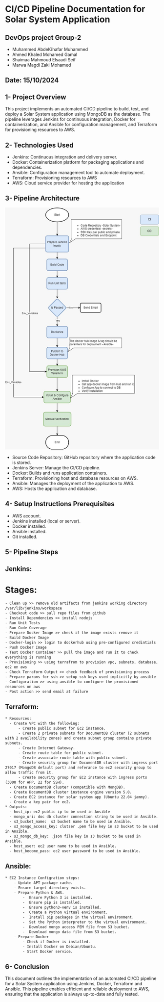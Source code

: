 # CI/CD Pipeline Documentation for Solar System Application

## DevOps project Group-2 
- Muhammed AbdelGhafar Muhammed
- Ahmed Khaled Mohamed Gamal
- Shaimaa Mahmoud Elsaadi Seif
- Marwa Magdi Zaki Mohamed

## Date: 15/10/2024

## 1- Project Overview
This project implements an automated CI/CD pipeline to build, test, and deploy a Solar System application using MongoDB as the database. The pipeline leverages Jenkins for continuous integration, Docker for containerization, and Ansible for configuration management, and Terraform for provisioning resources to AWS.

## 2- Technologies Used
- Jenkins: Continuous integration and delivery server.
- Docker: Containerization platform for packaging applications and dependencies.
- Ansible: Configuration management tool to automate deployment.
- Terraform: Provisioning resources to AWS
- AWS: Cloud service provider for hosting the application

## 3- Pipeline Architecture
![Alt text](https://github.com/DEPIDevOpsTeam2/DEPI-DevOps-Pipeline/blob/production/pipeline%20architecture.jpg)
- Source Code Repository: GitHub repository where the application code is stored.
- Jenkins Server: Manage the CI/CD pipeline.
- Docker: Builds and runs application containers.
- Terraform: Provisioning host and database resources on AWS.
- Ansible: Manages the deployment of the application to AWS.
- AWS: Hosts the application and database.

## 4- Setup Instructions Prerequisites
- AWS account.
- Jenkins installed (local or server).
- Docker installed.
- Ansible installed.
- Git installed.

## 5- Pipeline Steps
  ## Jenkins:
  # Stages:
    - Clean up >> remove old artifacts from jenkins working directory /var/lib/jenkins/workspace
    - Checkout code >> pull repo files from github
    - Install Dependencies >> install nodejs
    - Run Unit Tests
    - Run Code Coverage
    - Prepare Docker Image >> check if the image exists remove it
    - Build Docker Image
    - Docker-login >> login to dockerhub using pre-configured credintials
    - Push Docker Image
    - Test Docker Container >> pull the image and run it to check everything is running
    - Provisioning >> using terrafrom to provision vpc, subnets, database, ec2 on aws
    - Check Terraform Output >> check feedback of provisioning process
    - Prepare params for ssh >> setup ssh keys used implicitly by ansible
    - Configuration >> using ansible to configure the provisioned resources on aws
    - Post action >> send email at failure
  
  ## Terraform:
    * Resources:
      - Create VPC with the following:
          - Create public subnet for Ec2 instance.
          - Create 2 private subnets for DocumentDB cluster (2 subnets with 2 availability zones) and create subnet group contains private subnets.
          - Create Internet Gateway.
          - Create route table for public subnet.
          - Create associate route table with public subnet.
          - Create security group for DocumentDB cluster with ingress port 27017 (MongoDB default port) and referance to ec2 security group to allow traffic from it.
          - Create security group for EC2 instance with ingress ports (3000 for APP, 22 for SSH).
      - Create DocumentDB cluster (compatible with MongDB).
      - Create DocumentDB cluster instance engine version 5.0.
      - Create EC2 instance for solar system app (Ubuntu 22.04 jammy).
      - Create a key pair for ec2.
    * Outputs:
      - host_ip: ec2 public ip to be used in Ansible
      - mongo_uri: doc db cluster connection string to be used in Ansible.
      - s3_bucket_name:  s3 bucket name to be used in Ansible.
      - s3_mongo_access_key: clutser .pem file key in s3 bucket to be used in Ansible.
      - s3_mongo_db_key: .json file key in s3 bucket to be used in Ansible.
      - host_user: ec2 user name to be used in Ansible.
      - host_become_pass: ec2 user password to be used in Ansible.
  
  ## Ansible:
    * EC2 Instance Configration steps:
        - Update APT package cache.
        - Ensure target directory exists.
        - Prepare Python & AWS.
            -  Ensure Python 3 is installed.
            -  Ensure pip is installed.
            -  Ensure python3-venv is installed.
            -  Create a Python virtual environment.
            -  Install pip packages in the virtual environment.
            -  Set the Python interpreter to the virtual environment.
            -  Download mongo access PEM file from S3 bucket.
            -  Download mongo data file from S3 bucket.
        - Prepare Docker
            - Check if Docker is installed.
            - Install Docker on Debian/Ubuntu.
            - Start Docker service.
            
## 6- Conclusion
This document outlines the implementation of an automated CI/CD pipeline for a Solar System application using Jenkins, Docker, Terraform and Ansible. This pipeline enables efficient and reliable deployment to AWS, ensuring that the application is always up-to-date and fully tested.
